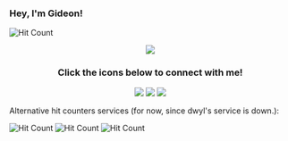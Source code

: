 ### Hey, I'm Gideon! <img src="https://cultofthepartyparrot.com/parrots/hd/opensourceparrot.gif" height="16px"/>

<!-- It appears hits are not being tracked right now. -->
![Hit Count](http://hits.dwyl.com/gideontong/gideontong.svg)

<p align="center">
    <img src="https://github-readme-stats.vercel.app/api?username=gideontong&show_icons=true&hide_border=true"/>
<p>

<h3 align="center">
    Click the icons below to connect with me!
</h3>

<p align="center">
    <a href="https://gideontong.com" target="_blank"><img src="https://img.icons8.com/bubbles/50/000000/domain.png"/></a>
    <a href="https://www.linkedin.com/in/gideontong" target="_blank"><img src="https://img.icons8.com/bubbles/50/000000/linkedin.png"/></a>
    <a href="https://twitter.com/gideontong" target="_blank"><img src="https://img.icons8.com/bubbles/50/000000/twitter.png"/></a>
</p>

Alternative hit counters services (for now, since dwyl's service is down.):

![Hit Count](https://hits.seeyoufarm.com/api/count/incr/badge.svg?url=https%3A%2F%2Fgithub.com%2Fgideontong%2Fgideontong) ![Hit Count](https://visitor-badge.glitch.me/badge?page_id=gideontong.gideontong) ![Hit Count](https://visitor-badge.laobi.icu/badge?page_id=gideontong.gideontong)
